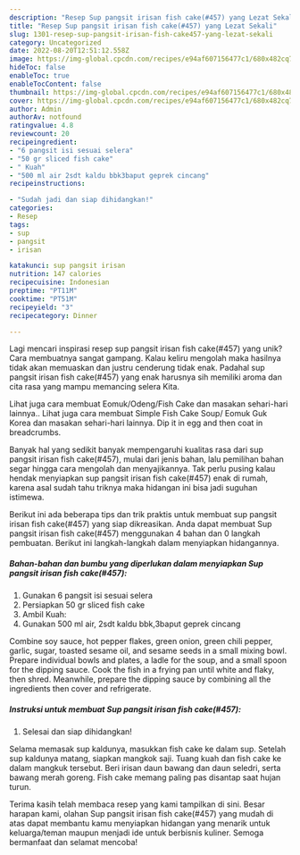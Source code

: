 ```yaml
---
description: "Resep Sup pangsit irisan fish cake(#457) yang Lezat Sekali"
title: "Resep Sup pangsit irisan fish cake(#457) yang Lezat Sekali"
slug: 1301-resep-sup-pangsit-irisan-fish-cake457-yang-lezat-sekali
category: Uncategorized
date: 2022-08-20T12:51:12.558Z
image: https://img-global.cpcdn.com/recipes/e94af607156477c1/680x482cq70/sup-pangsit-irisan-fish-cake457-foto-resep-utama.jpg
hideToc: false
enableToc: true
enableTocContent: false
thumbnail: https://img-global.cpcdn.com/recipes/e94af607156477c1/680x482cq70/sup-pangsit-irisan-fish-cake457-foto-resep-utama.jpg
cover: https://img-global.cpcdn.com/recipes/e94af607156477c1/680x482cq70/sup-pangsit-irisan-fish-cake457-foto-resep-utama.jpg
author: Admin
authorAv: notfound
ratingvalue: 4.8
reviewcount: 20
recipeingredient:
- "6 pangsit isi sesuai selera"
- "50 gr sliced fish cake"
- " Kuah"
- "500 ml air 2sdt kaldu bbk3baput geprek cincang"
recipeinstructions:

- "Sudah jadi dan siap dihidangkan!"
categories:
- Resep
tags:
- sup
- pangsit
- irisan

katakunci: sup pangsit irisan 
nutrition: 147 calories
recipecuisine: Indonesian
preptime: "PT11M"
cooktime: "PT51M"
recipeyield: "3"
recipecategory: Dinner

---
```





Lagi mencari inspirasi resep sup pangsit irisan fish cake(#457) yang unik? Cara membuatnya sangat gampang. Kalau keliru mengolah maka hasilnya tidak akan memuaskan dan justru cenderung tidak enak. Padahal sup pangsit irisan fish cake(#457) yang enak harusnya sih memiliki aroma dan cita rasa yang mampu memancing selera Kita.





Lihat juga cara membuat Eomuk/Odeng/Fish Cake dan masakan sehari-hari lainnya.. Lihat juga cara membuat Simple Fish Cake Soup/ Eomuk Guk Korea dan masakan sehari-hari lainnya. Dip it in egg and then coat in breadcrumbs.

Banyak hal yang sedikit banyak mempengaruhi kualitas rasa dari sup pangsit irisan fish cake(#457), mulai dari jenis bahan, lalu pemilihan bahan segar hingga cara mengolah dan menyajikannya. Tak perlu pusing kalau hendak menyiapkan sup pangsit irisan fish cake(#457) enak di rumah, karena asal sudah tahu triknya maka hidangan ini bisa jadi suguhan istimewa.






Berikut ini ada beberapa tips dan trik praktis untuk membuat sup pangsit irisan fish cake(#457) yang siap dikreasikan. Anda dapat membuat Sup pangsit irisan fish cake(#457) menggunakan 4 bahan dan 0 langkah pembuatan. Berikut ini langkah-langkah dalam menyiapkan hidangannya.

<!--inarticleads1-->

##### Bahan-bahan dan bumbu yang diperlukan dalam menyiapkan Sup pangsit irisan fish cake(#457):

1. Gunakan 6 pangsit isi sesuai selera
1. Persiapkan 50 gr sliced fish cake
1. Ambil  Kuah:
1. Gunakan 500 ml air, 2sdt kaldu bbk,3baput geprek cincang


Combine soy sauce, hot pepper flakes, green onion, green chili pepper, garlic, sugar, toasted sesame oil, and sesame seeds in a small mixing bowl. Prepare individual bowls and plates, a ladle for the soup, and a small spoon for the dipping sauce. Cook the fish in a frying pan until white and flaky, then shred. Meanwhile, prepare the dipping sauce by combining all the ingredients then cover and refrigerate. 

<!--inarticleads2-->

##### Instruksi untuk membuat Sup pangsit irisan fish cake(#457):


1. Selesai dan siap dihidangkan!

Selama memasak sup kaldunya, masukkan fish cake ke dalam sup. Setelah sup kaldunya matang, siapkan mangkok saji. Tuang kuah dan fish cake ke dalam mangkuk tersebut. Beri irisan daun bawang dan daun seledri, serta bawang merah goreng. Fish cake memang paling pas disantap saat hujan turun. 

Terima kasih telah membaca resep yang kami tampilkan di sini. Besar harapan kami, olahan Sup pangsit irisan fish cake(#457) yang mudah di atas dapat membantu kamu menyiapkan hidangan yang menarik untuk keluarga/teman maupun menjadi ide untuk berbisnis kuliner. Semoga bermanfaat dan selamat mencoba!
